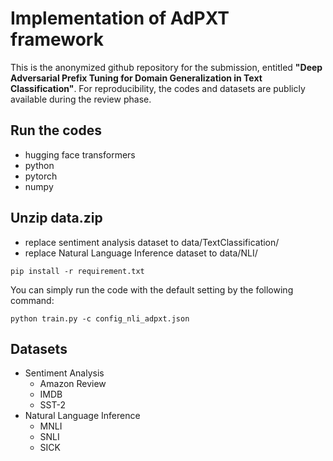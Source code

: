 # Implementation of AdPXT framework

This is the anonymized github repository for the submission, entitled **"Deep Adversarial Prefix Tuning for Domain Generalization in Text Classification"**.
For reproducibility, the codes and datasets are publicly available during the review phase.

## Run the codes

- hugging face transformers
- python
- pytorch
- numpy


## Unzip data.zip
- replace sentiment analysis dataset to data/TextClassification/
- replace Natural Language Inference dataset to data/NLI/

```
pip install -r requirement.txt
```
You can simply run the code with the default setting by the following command:

```
python train.py -c config_nli_adpxt.json
```

## Datasets
- Sentiment Analysis
  - Amazon Review
  - IMDB
  - SST-2
- Natural Language Inference
  - MNLI
  - SNLI
  - SICK
